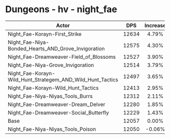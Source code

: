 # Dungeons - hv - night_fae
| Actor | DPS | Increase |
|---|:---:|:---:|
|Night_Fae-Korayn-First_Strike|12634|4.79%|
|Night_Fae-Niya-Bonded_Hearts_AND_Grove_Invigoration|12575|4.30%|
|Night_Fae-Dreamweaver-Field_of_Blossoms|12527|3.90%|
|Night_Fae-Niya-Grove_Invigoration|12514|3.79%|
|Night_Fae-Korayn-Wild_Hunt_Strategem_AND_Wild_Hunt_Tactics|12497|3.65%|
|Night_Fae-Korayn-Wild_Hunt_Tactics|12413|2.95%|
|Night_Fae-Niya-Niyas_Tools_Burrs|12312|2.11%|
|Night_Fae-Dreamweaver-Dream_Delver|12280|1.85%|
|Night_Fae-Dreamweaver-Social_Butterfly|12229|1.43%|
|Base|12057|0.00%|
|Night_Fae-Niya-Niyas_Tools_Poison|12050|-0.06%|
